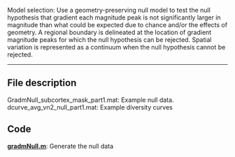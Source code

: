 Model selection: Use a geometry-preserving null model to test the null hypothesis that gradient each magnitude peak is not significantly larger in magnitude than what could be expected due to chance and/or the effects of geometry. A regional boundary is delineated at the location of gradient magnitude peaks for which the null hypothesis can be rejected. Spatial variation is represented as a continuum when the null hypothesis cannot be rejected.
***
## File description
GradmNull_subcortex_mask_part1.mat: Example null data.
dcurve_avg_vn2_null_part1.mat: Example diversity curves
## Code 
[**gradmNull.m**](../functions/gradmNull.m): Generate the null data 

